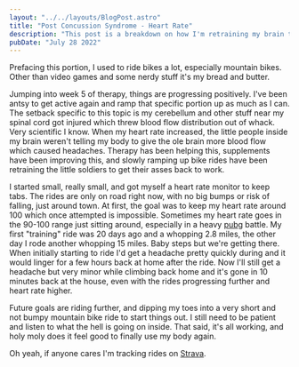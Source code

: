 ```yaml
---
layout: "../../layouts/BlogPost.astro"
title: "Post Concussion Syndrome - Heart Rate"
description: "This post is a breakdown on how I'm retraining my brain to deliver proper blood flow."
pubDate: "July 28 2022"
---
```


Prefacing this portion, I used to ride bikes a lot, especially mountain bikes. Other than video games and some nerdy stuff it's my bread and butter.

Jumping into week 5 of therapy, things are progressing positively. I've been antsy to get active again and ramp that specific portion up as much as I can. The setback specific to this topic is my cerebellum and other stuff near my spinal cord got injured which threw blood flow distribution out of whack. Very scientific I know. When my heart rate increased, the little people inside my brain weren't telling my body to give the ole brain more blood flow which caused headaches. Therapy has been helping this, supplements have been improving this, and slowly ramping up bike rides have been retraining the little soldiers to get their asses back to work.

I started small, really small, and got myself a heart rate monitor to keep tabs. The rides are only on road right now, with no big bumps or risk of falling, just around town. At first, the goal was to keep my heart rate around 100 which once attempted is impossible. Sometimes my heart rate goes in the 90-100 range just sitting around, especially in a heavy [pubg](https://pubg.com) battle. My first "training" ride was 20 days ago and a whopping 2.8 miles, the other day I rode another whopping 15 miles. Baby steps but we're getting there. When initially starting to ride I'd get a headache pretty quickly during and it would linger for a few hours back at home after the ride. Now I'll still get a headache but very minor while climbing back home and it's gone in 10 minutes back at the house, even with the rides progressing further and heart rate higher.

Future goals are riding further, and dipping my toes into a very short and not bumpy mountain bike ride to start things out. I still need to be patient and listen to what the hell is going on inside. That said, it's all working, and holy moly does it feel good to finally use my body again.

Oh yeah, if anyone cares I'm tracking rides on [Strava](https://www.strava.com/athletes/98484641).